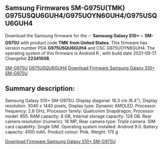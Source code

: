 <h2>Samsung Firmwares SM-G975U(TMK) G975USQU6GUH4/G975UOYN6GUH4/G975USQU6GUH4</h2>
Download the Samsung firmware for the ✅ <strong>Samsung Galaxy S10+ </strong> ⭐ <strong>SM-G975U</strong> with product code <strong>TMK</strong> <strong> from United States</strong>. This firmware has version number PDA <strong>G975USQU6GUH4</strong> and CSC G975UOYN6GUH4. The operating system of this firmware is Android R , with build date 2021-09-17. Changelist <strong>22341008</strong>.


[SM-G975U](https://samfirm.shop/samsung/model/SM-G975U)
[G975USQU6GUH4](https://samfirm.shop/samsung/pda/G975USQU6GUH4)
[Download Firmware Samsung Galaxy S10+ SM-G975U](https://samfirm.shop/samsung/firmware/457524)
<h2>Summary description:</h2>
<p>Samsung Galaxy S10+ SM-G975U. Display diagonal: 16.3 cm (6.4"), Display resolution: 3040 x 1440 pixels, Display type: Dynamic AMOLED. Processor frequency: 2.8 GHz, Processor family: Qualcomm Snapdragon, Processor model: 855. RAM capacity: 8 GB, Internal storage capacity: 128 GB. Rear camera resolution (numeric): 16 MP, Rear camera type: Triple camera. SIM card capability: Single SIM. Operating system installed: Android 9.0. Battery capacity: 4100 mAh. Product colour: Pink. Weight: 175 g</p>


[Download Firmware Samsung Galaxy S10+ SM-G975U](https://samfirm.shop/samsung/firmware/457524)
